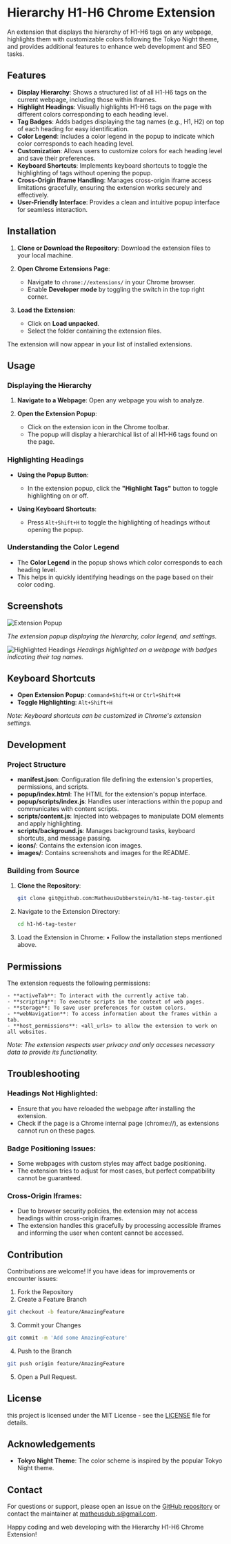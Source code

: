 # Hierarchy H1-H6 Chrome Extension

An extension that displays the hierarchy of H1-H6 tags on any webpage, highlights them with customizable colors following the Tokyo Night theme, and provides additional features to enhance web development and SEO tasks.

## Features

- **Display Hierarchy**: Shows a structured list of all H1-H6 tags on the current webpage, including those within iframes.
- **Highlight Headings**: Visually highlights H1-H6 tags on the page with different colors corresponding to each heading level.
- **Tag Badges**: Adds badges displaying the tag names (e.g., H1, H2) on top of each heading for easy identification.
- **Color Legend**: Includes a color legend in the popup to indicate which color corresponds to each heading level.
- **Customization**: Allows users to customize colors for each heading level and save their preferences.
- **Keyboard Shortcuts**: Implements keyboard shortcuts to toggle the highlighting of tags without opening the popup.
- **Cross-Origin Iframe Handling**: Manages cross-origin iframe access limitations gracefully, ensuring the extension works securely and effectively.
- **User-Friendly Interface**: Provides a clean and intuitive popup interface for seamless interaction.

## Installation

1. **Clone or Download the Repository**: Download the extension files to your local machine.

2. **Open Chrome Extensions Page**:

   - Navigate to `chrome://extensions/` in your Chrome browser.
   - Enable **Developer mode** by toggling the switch in the top right corner.

3. **Load the Extension**:
   - Click on **Load unpacked**.
   - Select the folder containing the extension files.

The extension will now appear in your list of installed extensions.

## Usage

### Displaying the Hierarchy

1. **Navigate to a Webpage**: Open any webpage you wish to analyze.

2. **Open the Extension Popup**:
   - Click on the extension icon in the Chrome toolbar.
   - The popup will display a hierarchical list of all H1-H6 tags found on the page.

### Highlighting Headings

- **Using the Popup Button**:

  - In the extension popup, click the **"Highlight Tags"** button to toggle highlighting on or off.

- **Using Keyboard Shortcuts**:
  - Press `Alt+Shift+H` to toggle the highlighting of headings without opening the popup.

### Understanding the Color Legend

- The **Color Legend** in the popup shows which color corresponds to each heading level.
- This helps in quickly identifying headings on the page based on their color coding.

## Screenshots

![Extension Popup](images/popup.png)

_The extension popup displaying the hierarchy, color legend, and settings._

![Highlighted Headings](images/highlighted-headings.png)
_Headings highlighted on a webpage with badges indicating their tag names._

## Keyboard Shortcuts

- **Open Extension Popup**: `Command+Shift+H` or `Ctrl+Shift+H`
- **Toggle Highlighting**: `Alt+Shift+H`

_Note: Keyboard shortcuts can be customized in Chrome's extension settings._

## Development

### Project Structure

- **manifest.json**: Configuration file defining the extension's properties, permissions, and scripts.
- **popup/index.html**: The HTML for the extension's popup interface.
- **popup/scripts/index.js**: Handles user interactions within the popup and communicates with content scripts.
- **scripts/content.js**: Injected into webpages to manipulate DOM elements and apply highlighting.
- **scripts/background.js**: Manages background tasks, keyboard shortcuts, and message passing.
- **icons/**: Contains the extension icon images.
- **images/**: Contains screenshots and images for the README.

### Building from Source

1. **Clone the Repository**:

   ```bash
   git clone git@github.com:MatheusDubberstein/h1-h6-tag-tester.git
   ```

2. Navigate to the Extension Directory:

   ```bash
   cd h1-h6-tag-tester
   ```

3. Load the Extension in Chrome:
   • Follow the installation steps mentioned above.

## Permissions

The extension requests the following permissions:

    - **activeTab**: To interact with the currently active tab.
    - **scripting**: To execute scripts in the context of web pages.
    - **storage**: To save user preferences for custom colors.
    - **webNavigation**: To access information about the frames within a tab.
    - **host_permissions**: <all_urls> to allow the extension to work on all websites.

_Note: The extension respects user privacy and only accesses necessary data to provide its functionality._

## Troubleshooting

### Headings Not Highlighted:

- Ensure that you have reloaded the webpage after installing the extension.
- Check if the page is a Chrome internal page (chrome://), as extensions cannot run on these pages.

### Badge Positioning Issues:

- Some webpages with custom styles may affect badge positioning.
- The extension tries to adjust for most cases, but perfect compatibility cannot be guaranteed.

### Cross-Origin Iframes:

- Due to browser security policies, the extension may not access headings within cross-origin iframes.
- The extension handles this gracefully by processing accessible iframes and informing the user when content cannot be accessed.

## Contribution

Contributions are welcome! If you have ideas for improvements or encounter issues:

1. Fork the Repository
2. Create a Feature Branch

```bash
git checkout -b feature/AmazingFeature
```

3. Commit your Changes

```bash
git commit -m 'Add some AmazingFeature'
```

4. Push to the Branch

```bash
git push origin feature/AmazingFeature
```

5. Open a Pull Request.

## License

this project is licensed under the MIT License - see the [LICENSE](LICENSE) file for details.

## Acknowledgements

- **Tokyo Night Theme**: The color scheme is inspired by the popular Tokyo Night theme.

## Contact

For questions or support, please open an issue on the [GitHub repository](https://github.com/MatheusDubberstein/h1-h6-tag-tester/issues) or contact the maintainer at matheusdub.s@gmail.com.

Happy coding and web developing with the Hierarchy H1-H6 Chrome Extension!
